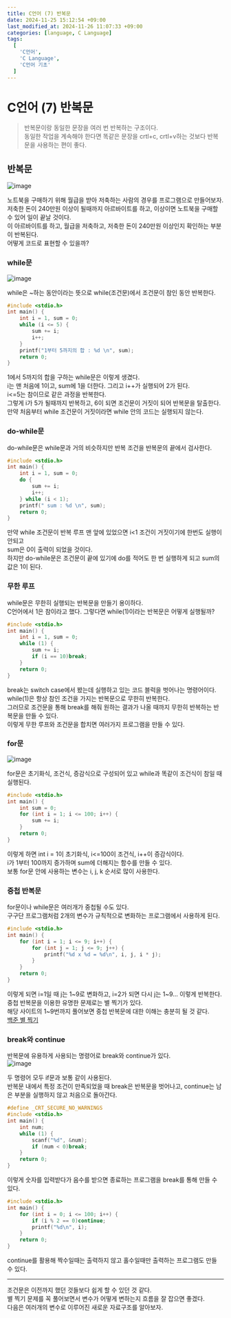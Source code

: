 ```yaml
---
title: C언어 (7) 반복문
date: 2024-11-25 15:12:54 +09:00
last_modified_at: 2024-11-26 11:07:33 +09:00
categories: [language, C Language]
tags:
  [
    'C언어',
    'C Language',
    'C언어 기초'
  ]
---
```

# **C언어 (7) 반복문**
> 반복문이랑 동일한 문장을 여러 번 반복하는 구조이다.<br>
> 동일한 작업을 계속해야 한다면 똑같은 문장을 crtl+c, crtl+v하는 것보다 반복문을 사용하는 편이 좋다.

## 반복문
![image](/assets/img/C_lang/7_1.PNG)

노트북을 구매하기 위해 월급을 받아 저축하는 사람의 경우를 프로그램으로 만들어보자.<br>
저축한 돈이 240만원 이상이 될때까지 아르바이트를 하고, 이상이면 노트북을 구매할 수 있어 일이 끝날 것이다.<br>
이 아르바이트를 하고, 월급을 저축하고, 저축한 돈이 240만원 이상인지 확인하는 부분이 반복된다.<br>
어떻게 코드로 표현할 수 있을까?

### while문
![image](/assets/img/C_lang/7_2.PNG)

while은 ~하는 동안이라는 뜻으로 while(조건문)에서 조건문이 참인 동안 반복한다.<br>

```c
#include <stdio.h>
int main() {
    int i = 1, sum = 0;
    while (i <= 5) {
        sum += i;
        i++;
    }
    printf("1부터 5까지의 합 : %d \n", sum);
    return 0;
}
```
1에서 5까지의 합을 구하는 while문은 이렇게 생겼다.<br>
i는 맨 처음에 1이고, sum에 1을 더한다. 그리고 i++가 실행되어 2가 된다.<br>
i<=5는 참이므로 같은 과정을 반복한다. <br>
그렇게 i가 5가 될때까지 반복하고, 6이 되면 조건문이 거짓이 되어 반복문을 탈출한다.<br>
만약 처음부터 while 조건문이 거짓이라면 while 안의 코드는 실행되지 않는다.<br>

### do-while문
do-while문은 while문과 거의 비슷하지만 반복 조건을 반복문의 끝에서 검사한다.<br>

```c
#include <stdio.h>
int main() {
    int i = 1, sum = 0;
    do {
        sum += i;
        i++;
    } while (i < 1);
    printf(" sum : %d \n", sum);
    return 0;
}
```
만약 while 조건문이 반복 루프 맨 앞에 있었으면 i<1 조건이 거짓이기에 한번도 실행이 안되고<br>
sum은 0이 출력이 되었을 것이다.<br>
하지만 do-while문은 조건문이 끝에 있기에 do를 적어도 한 번 실행하게 되고 sum의 값은 1이 된다.<br>

### 무한 루프
while문은 무한히 실행되는 반복문을 만들기 용이하다.<br>
C언어에서 1은 참이라고 했다. 그렇다면 while(1)이라는 반복문은 어떻게 실행될까?<br>

```c
#include <stdio.h>
int main() {
    int i = 1, sum = 0;
    while (1) {
        sum += i;
        if (i == 10)break;
    }
    return 0;
}
```
break는 switch case에서 봤는데 실행하고 있는 코드 블럭을 벗어나는 명령어이다.<br>
while(1)은 항상 참인 조건을 가지는 반복문으로 무한히 반복한다.<br>
그러므로 조건문을 통해 break를 해줘 원하는 결과가 나올 때까지 무한히 반복하는 반복문을 만들 수 있다.<br>
이렇게 무한 루프와 조건문을 합치면 여러가지 프로그램을 만들 수 있다.<br>

### for문
![image](/assets/img/C_lang/7_3.PNG)

for문은 초기화식, 조건식, 증감식으로 구성되어 있고 while과 똑같이 조건식이 참일 때 실행된다.<br>

```c
#include <stdio.h>
int main() {
    int sum = 0;
    for (int i = 1; i <= 100; i++) {
        sum += i;
    }
    return 0;
}
```
이렇게 하면 int i = 1이 초기화식, i<=100이 조건식, i++이 증감식이다.<br>
i가 1부터 100까지 증가하며 sum에 더해지는 함수를 만들 수 있다.<br>
보통 for문 안에 사용하는 변수는 i, j, k 순서로 많이 사용한다.<br>

### 중첩 반복문
for문이나 while문은 여러개가 중첩될 수도 있다.<br>
구구단 프로그램처럼 2개의 변수가 규칙적으로 변화하는 프로그램에서 사용하게 된다.<br>
```c
#include <stdio.h>
int main() {
    for (int i = 1; i <= 9; i++) {
        for (int j = 1; j <= 9; j++) {
            printf("%d x %d = %d\n", i, j, i * j);
        }
    }
    return 0;
}
```
이렇게 되면 i=1일 때 j는 1~9로 변화하고, i=2가 되면 다시 j는 1~9... 이렇게 반복한다.<br>
중첩 반복문을 이용한 유명한 문제로는 별 찍기가 있다. <br>
해당 사이트의 1~9번까지 풀어보면 중첩 반복문에 대한 이해는 충분히 될 것 같다.<br>
[백준 별 찍기](https://www.acmicpc.net/workbook/view/20)

### break와 continue
반복문에 유용하게 사용되는 명령어로 break와 continue가 있다.<br>
![image](/assets/img/C_lang/7_4.PNG)

두 명령어 모두 if문과 보통 같이 사용된다.<br>
반복문 내에서 특정 조건이 만족되었을 때 break은 반복문을 벗어나고, continue는 남은 부분을 실행하지 않고 처음으로 돌아간다.<br>
```c
#define _CRT_SECURE_NO_WARNINGS
#include <stdio.h>
int main() {
    int num;
    while (1) {
        scanf("%d", &num);
        if (num < 0)break;
    }
    return 0;
}
```
이렇게 숫자를 입력받다가 음수를 받으면 종료하는 프로그램을 break를 통해 만들 수 있다.
```c
#include <stdio.h>
int main() {
    for (int i = 0; i <= 100; i++) {
        if (i % 2 == 0)continue;
        printf("%d\n", i);
    }
    return 0;
}
```
continue를 활용해 짝수일때는 출력하지 않고 홀수일때만 출력하는 프로그램도 만들 수 있다.<br>

---
조건문은 이전까지 했던 것들보다 쉽게 할 수 있던 것 같다.<br>
별 찍기 문제를 꼭 풀어보면서 변수가 어떻게 변하는지 흐름을 잘 잡으면 좋겠다.<br>
다음은 여러개의 변수로 이루어진 새로운 자료구조를 알아보자.<br>